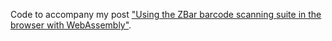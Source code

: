 Code to accompany my post ["Using the ZBar barcode scanning suite in the browser with WebAssembly"](https://barkeywolf.consulting/posts/barcode-scanner-webassembly/).